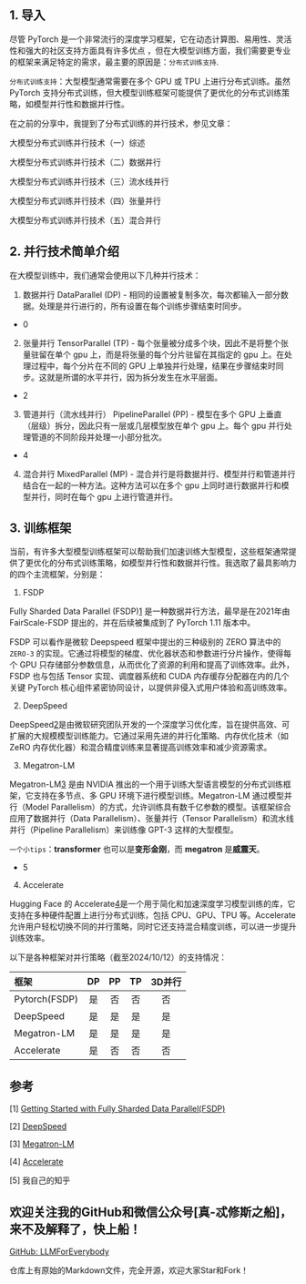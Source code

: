 ## 1. 导入

尽管 PyTorch 是一个非常流行的深度学习框架，它在动态计算图、易用性、灵活性和强大的社区支持方面具有许多优点 ，但在大模型训练方面，我们需要更专业的框架来满足特定的需求，最主要的原因是：`分布式训练支持`.

`分布式训练支持`：大型模型通常需要在多个 GPU 或 TPU 上进行分布式训练。虽然 PyTorch 支持分布式训练，但大模型训练框架可能提供了更优化的分布式训练策略，如模型并行性和数据并行性。 

在之前的分享中，我提到了分布式训练的并行技术，参见文章：

大模型分布式训练并行技术（一）综述

大模型分布式训练并行技术（二）数据并行

大模型分布式训练并行技术（三）流水线并行

大模型分布式训练并行技术（四）张量并行

大模型分布式训练并行技术（五）混合并行

## 2. 并行技术简单介绍

在大模型训练中，我们通常会使用以下几种并行技术：

1. 数据并行 DataParallel  (DP) - 相同的设置被复制多次，每次都输入一部分数据。处理是并行进行的，所有设置在每个训练步骤结束时同步。

- 0

2. 张量并行 TensorParallel (TP) - 每个张量被分成多个块，因此不是将整个张量驻留在单个 gpu 上，而是将张量的每个分片驻留在其指定的 gpu 上。在处理过程中，每个分片在不同的 GPU 上单独并行处理，结果在步骤结束时同步。这就是所谓的水平并行，因为拆分发生在水平层面。

- 2

3. 管道并行（流水线并行） PipelineParallel (PP) - 模型在多个 GPU 上垂直（层级）拆分，因此只有一层或几层模型放在单个 gpu 上。每个 gpu 并行处理管道的不同阶段并处理一小部分批次。

- 4 

4. 混合并行 MixedParallel (MP) - 混合并行是将数据并行、模型并行和管道并行结合在一起的一种方法。这种方法可以在多个 gpu 上同时进行数据并行和模型并行，同时在每个 gpu 上进行管道并行。

## 3. 训练框架

当前，有许多大型模型训练框架可以帮助我们加速训练大型模型，这些框架通常提供了更优化的分布式训练策略，如模型并行性和数据并行性。我选取了最具影响力的四个主流框架，分别是：

1. FSDP

Fully Sharded Data Parallel (FSDP)[1](#refer-anchor-1) 是一种数据并行方法，最早是在2021年由 FairScale-FSDP 提出的，并在后续被集成到了 PyTorch 1.11 版本中。

FSDP 可以看作是微软 Deepspeed 框架中提出的三种级别的 ZERO 算法中的 `ZERO-3` 的实现。它通过将模型的梯度、优化器状态和参数进行分片操作，使得每个 GPU 只存储部分参数信息，从而优化了资源的利用和提高了训练效率。此外，FSDP 也与包括 Tensor 实现、调度器系统和 CUDA 内存缓存分配器在内的几个关键 PyTorch 核心组件紧密协同设计，以提供非侵入式用户体验和高训练效率。

2. DeepSpeed

DeepSpeed[2](#refer-anchor-2)是由微软研究团队开发的一个深度学习优化库，旨在提供高效、可扩展的大规模模型训练能力。它通过采用先进的并行化策略、内存优化技术（如 ZeRO 内存优化器）和混合精度训练来显著提高训练效率和减少资源需求。

3. Megatron-LM

Megatron-LM[3](#refer-anchor-3) 是由 NVIDIA 推出的一个用于训练大型语言模型的分布式训练框架，它支持在多节点、多 GPU 环境下进行模型训练。Megatron-LM 通过模型并行（Model Parallelism）的方式，允许训练具有数千亿参数的模型。该框架综合应用了数据并行（Data Parallelism）、张量并行（Tensor Parallelism）和流水线并行（Pipeline Parallelism）来训练像 GPT-3 这样的大型模型。

`一个小tips`：**transformer** 也可以是**变形金刚**，而 **megatron** 是**威震天**。

- 5

4. Accelerate

Hugging Face 的 Accelerate[4](#refer-anchor-4)是一个用于简化和加速深度学习模型训练的库，它支持在多种硬件配置上进行分布式训练，包括 CPU、GPU、TPU 等。Accelerate 允许用户轻松切换不同的并行策略，同时它还支持混合精度训练，可以进一步提升训练效率。

以下是各种框架对并行策略（截至2024/10/12）的支持情况：

| 框架 | DP| PP |TP|3D并行|
| :--- |:----:| :----: |:---: |:---: |
| Pytorch(FSDP)|是|否| 否|否|
| DeepSpeed |是| 是|是 |是|
| Megatron-LM|是|是|是|是|
| Accelerate |是|否|否|否|


## 参考

<div id="refer-anchor-1"></div>

[1] [Getting Started with Fully Sharded Data Parallel(FSDP)](https://pytorch.org/tutorials/intermediate/FSDP_tutorial.html)

<div id="refer-anchor-2"></div>

[2] [DeepSpeed](https://github.com/microsoft/DeepSpeed)

<div id="refer-anchor-3"></div>

[3] [Megatron-LM](https://github.com/NVIDIA/Megatron-LM)

<div id="refer-anchor-4"></div>

[4] [Accelerate](https://huggingface.co/docs/accelerate/index)

[5] 我自己的知乎


## 欢迎关注我的GitHub和微信公众号[真-忒修斯之船]，来不及解释了，快上船！

[GitHub: LLMForEverybody](https://github.com/luhengshiwo/LLMForEverybody)

仓库上有原始的Markdown文件，完全开源，欢迎大家Star和Fork！